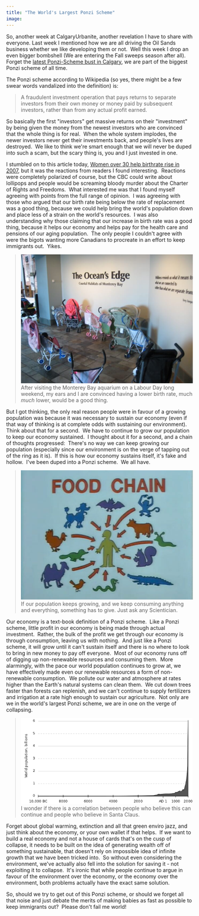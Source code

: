 ```yaml
---
title: "The World's Largest Ponzi Scheme"
image:
---
```

<p>So, another week at CalgaryUrbanite, another revelation I have to share with everyone. Last week I mentioned how we are all driving the Oil Sands business whether we like developing them or not.&nbsp; Well this week I drop an even bigger bombshell (We are entering the Fall sweeps season after all).&nbsp; Forget the <a href="http://www.canada.com/technology/gaming/Police+allege+Ponzi+type+scheme+thwarted+thousands+Calgary/2014608/story.html">latest Ponzi-Scheme bust in Calgary</a>, we are part of the biggest Ponzi scheme of all time.</p>
<p>The Ponzi scheme according to Wikipedia (so yes, there might be a few swear words vandalized into the definition) is:</p>
<blockquote>A fraudulent investment operation that pays returns to separate investors from their own money or money paid by subsequent investors, rather than from any actual profit earned.</blockquote>
<p>So basically the first "investors" get massive returns on their "investment" by being given the money from the newest investors who are convinced that the whole thing is for real.&nbsp; When the whole system implodes, the newer investors never get their investments back, and people's lives are destroyed.&nbsp; We like to think we're smart enough that we will never be duped into such a scam, but the scary thing is, you and I just invested in one.</p><!-- pagebreak -->
<p>I stumbled on to this article today, <a href="http://www.cbc.ca/canada/story/2009/09/22/canada-births-2007-statistics-boom.html">Women over 30 help birthrate rise in 2007</a>, but it was the reactions from readers I found interesting.&nbsp; Reactions were completely polarized of course, but the CBC could write about lollipops and people would be screaming bloody murder about the Charter of Rights and Freedoms.&nbsp; What interested me was that I found myself agreeing with points from the full range of opinion.&nbsp; I was agreeing with those who argued that our birth rate being below the rate of replacement was a good thing, because we could help bring the world's population down and place less of a strain on the world's resources.&nbsp; I was also understanding why those claiming that our increase in birth rate was a good thing, because it helps our economy and helps pay for the health care and pensions of our aging population.&nbsp; The only people I couldn't agree with were the bigots wanting more Canadians to procreate in an effort to keep immigrants out.&nbsp; Yikes.</p>
<blockquote><img src="../file/post/worlds_largest_ponzi_scheme/screaming_babies.jpg" alt="" /><br />After visiting the Monterey Bay aquarium on a Labour Day long weekend, my ears and I are convinced having a lower birth rate, much <em>much </em>lower, would be a good thing.</blockquote>
<p>But I got thinking, the only real reason people were in favour of a growing population was because it was necessary to sustain our economy (even if that way of thinking is at complete odds with sustaining our environment). Think about that for a second.&nbsp; We have to continue to grow our population to keep our economy sustained.&nbsp; I thought about it for a second, and a chain of thoughts progressed:&nbsp; There's no way we can keep growing our population (especially since our environment is on the verge of tapping out of the ring as it is).&nbsp; If this is how our economy sustains itself, it's fake and hollow.&nbsp; I've been duped into a Ponzi scheme.&nbsp; We all have.</p>
<blockquote><img src="../file/post/worlds_largest_ponzi_scheme/foodchain.jpg" alt="Image copyright of The Simpsons" /><br />If our population keeps growing, and we keep consuming anything and everything, something has to give. Just ask any Scientician.</blockquote>
<p>Our economy is a text-book definition of a Ponzi scheme.&nbsp; Like a Ponzi scheme, little profit in our economy is being made through actual investment.&nbsp; Rather, the bulk of the profit we get through our economy is through consumption, leaving us with nothing.&nbsp; And just like a Ponzi scheme, it will grow until it can't sustain itself and there is no where to look to bring in new money to pay off everyone.&nbsp; Most of our economy runs off of digging up non-renewable resources and consuming them.&nbsp; More alarmingly, with the pace our world population continues to grow at, we have effectively made even our renewable resources a form of non-renewable consumption.&nbsp; We pollute our water and atmosphere at rates higher than the Earth's natural systems can clean them.&nbsp; We cut down trees faster than forests can replenish, and we can't continue to supply fertilizers and irrigation at a rate high enough to sustain our agriculture.&nbsp; Not only are we in the world's largest Ponzi scheme, we are in one on the verge of collapsing.</p>
<blockquote><img style="background-color: #fff;" title="Source: http://en.wikipedia.org/wiki/File:Population_curve.svg" src="../file/post/worlds_largest_ponzi_scheme/population.png" alt="" /><br />I wonder if there is a correlation between people who believe this can continue and people who believe in Santa Claus.</blockquote>
<p>Forget about global warming, extinction and all that green enviro jazz, and just think about the economy, or your own wallet if that helps.&nbsp; If we want to build a real economy and not a house of cards that's on the cusp of collapse, it needs to be built on the idea of generating wealth off of something sustainable, that doesn't rely on impossible idea of infinite growth that we have been tricked into.&nbsp; So without even considering the environment, we've actually also fell into the solution for saving it - not exploiting it to collapse.&nbsp; It's ironic that while people continue to argue in favour of the environment over the economy, or the economy over the environment, both problems actually have the exact same solution.</p>
<p>So, should we try to get out of this Ponzi scheme, or should we forget all that noise and just debate the merits of making babies as fast as possible to keep immigrants out?&nbsp; Please don't fail me world!</p>